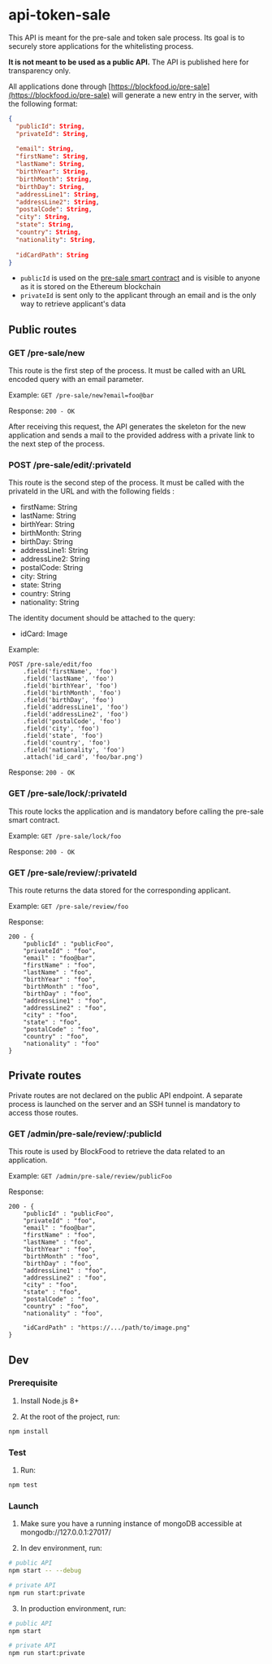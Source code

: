 # api-token-sale

This API is meant for the pre-sale and token sale process. Its goal is to securely store applications for the whitelisting process.

**It is not meant to be used as a public API.** The API is published here for transparency only.

All applications done through [https://blockfood.io/pre-sale](https://blockfood.io/pre-sale) will generate a new entry in the server, with the following format:

```json
{
  "publicId": String,
  "privateId": String,
  
  "email": String,
  "firstName": String,
  "lastName": String,
  "birthYear": String,
  "birthMonth": String,
  "birthDay": String,
  "addressLine1": String,
  "addressLine2": String,
  "postalCode": String,
  "city": String,
  "state": String,
  "country": String,
  "nationality": String,
  
  "idCardPath": String
}
```

- ```publicId``` is used on the [pre-sale smart contract](https://github.com/BlockFood/smart-contract-pre-sale) and is visible to anyone as it is stored on the Ethereum blockchain
- ```privateId``` is sent only to the applicant through an email and is the only way to retrieve applicant's data

## Public routes

### GET /pre-sale/new

This route is the first step of the process. It must be called with an URL encoded query with an email parameter.

Example: ```GET /pre-sale/new?email=foo@bar```

Response: ```200 - OK```

After receiving this request, the API generates the skeleton for the new application and sends a mail to the provided address with a private link to the next step of the process.

### POST /pre-sale/edit/:privateId

This route is the second step of the process. It must be called with the privateId in the URL and with the following fields :

- firstName: String
- lastName: String
- birthYear: String
- birthMonth: String
- birthDay: String
- addressLine1: String
- addressLine2: String
- postalCode: String
- city: String
- state: String
- country: String
- nationality: String

The identity document should be attached to the query:

- idCard: Image

Example:
```
POST /pre-sale/edit/foo
    .field('firstName', 'foo')
    .field('lastName', 'foo')
    .field('birthYear', 'foo')
    .field('birthMonth', 'foo')
    .field('birthDay', 'foo')
    .field('addressLine1', 'foo')
    .field('addressLine2', 'foo')
    .field('postalCode', 'foo')
    .field('city', 'foo')
    .field('state', 'foo')
    .field('country', 'foo')
    .field('nationality', 'foo')
    .attach('id_card', 'foo/bar.png')
```

Response: ```200 - OK```

### GET /pre-sale/lock/:privateId

This route locks the application and is mandatory before calling the pre-sale smart contract.

Example: ```GET /pre-sale/lock/foo```

Response: ```200 - OK```

### GET /pre-sale/review/:privateId

This route returns the data stored for the corresponding applicant.

Example: ```GET /pre-sale/review/foo```

Response: 
```
200 - {
    "publicId" : "publicFoo",
    "privateId" : "foo",
    "email" : "foo@bar",
    "firstName" : "foo",
    "lastName" : "foo",
    "birthYear" : "foo",
    "birthMonth" : "foo",
    "birthDay" : "foo",
    "addressLine1" : "foo",
    "addressLine2" : "foo",
    "city" : "foo",
    "state" : "foo",
    "postalCode" : "foo",
    "country" : "foo",
    "nationality" : "foo"
}
```

## Private routes

Private routes are not declared on the public API endpoint. A separate process is launched on the server and an SSH tunnel is mandatory to access those routes.

### GET /admin/pre-sale/review/:publicId

This route is used by BlockFood to retrieve the data related to an application.

Example: ```GET /admin/pre-sale/review/publicFoo```

Response:
```
200 - {
    "publicId" : "publicFoo",
    "privateId" : "foo",
    "email" : "foo@bar",
    "firstName" : "foo",
    "lastName" : "foo",
    "birthYear" : "foo",
    "birthMonth" : "foo",
    "birthDay" : "foo",
    "addressLine1" : "foo",
    "addressLine2" : "foo",
    "city" : "foo",
    "state" : "foo",
    "postalCode" : "foo",
    "country" : "foo",
    "nationality" : "foo",
    
    "idCardPath" : "https://.../path/to/image.png"
}
```

## Dev

### Prerequisite

1. Install Node.js 8+

2. At the root of the project, run:

```bash
npm install
```

### Test

1. Run:

```bash
npm test
```

### Launch

1. Make sure you have a running instance of mongoDB accessible at mongodb://127.0.0.1:27017/

2. In dev environment, run:
```bash
# public API
npm start -- --debug

# private API
npm run start:private
```

3. In production environment, run:
```bash
# public API
npm start

# private API
npm run start:private
```
